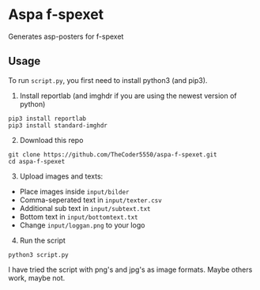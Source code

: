 # Aspa f-spexet
Generates asp-posters for f-spexet

## Usage
To run `script.py`, you first need to install python3 (and pip3).

1. Install reportlab (and imghdr if you are using the newest version of python)
```
pip3 install reportlab
pip3 install standard-imghdr
```

2. Download this repo
```
git clone https://github.com/TheCoder5550/aspa-f-spexet.git
cd aspa-f-spexet
```

3. Upload images and texts:
* Place images inside `input/bilder`
* Comma-seperated text in `input/texter.csv`
* Additional sub text in `input/subtext.txt`
* Bottom text in `input/bottomtext.txt`
* Change `input/loggan.png` to your logo

4. Run the script
```
python3 script.py
```

I have tried the script with png's and jpg's as image formats. Maybe others work, maybe not.